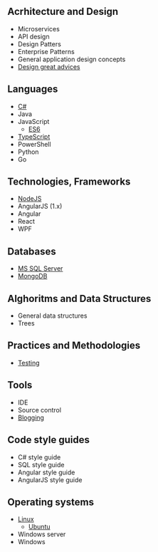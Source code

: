 ## Acrhitecture and Design

* Microservices
* API design
* Design Patters
* Enterprise Patterns
* General application design concepts
* [Design great advices](pages/architecture/great-advices)

## Languages

* [C#](pages/languages/csharp/csharp-index)
* Java
* JavaScript
  * [ES6](pages/languages/js/es6)
* [TypeScript](pages/languages/typescript/ts-index)
* PowerShell
* Python
* Go

## Technologies, Frameworks

* [NodeJS](pages/frameworks/nodejs/nodejs-index)
* AngularJS (1.x)
* Angular
* React
* WPF

## Databases

* [MS SQL Server](pages/databases/mssql/mssql-index)
* [MongoDB](pages/databases/mongodb/mongo-index)

## Alghoritms and Data Structures

* General data structures
* Trees

## Practices and Methodologies

* [Testing](pages/practices/testing/testing-index)

## Tools

* IDE
* Source control
* [Blogging](pages/tools/blogging-index)

## Code style guides

* C# style guide
* SQL style guide
* Angular style guide
* AngularJS style guide

## Operating systems

* [Linux](pages/os/linux/linux-basics)
  * [Ubuntu](pages/os/ubuntu/ubuntu-index)
* Windows server
* Windows